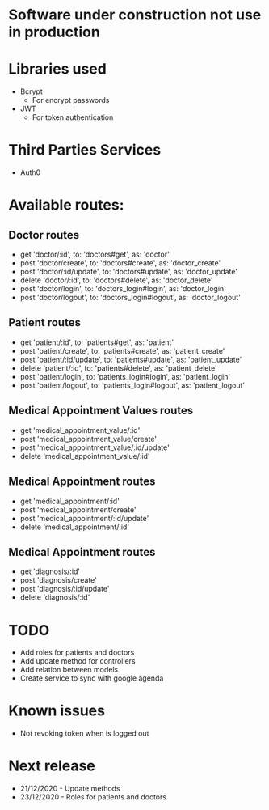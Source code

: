 # Software under construction not use in production

# Libraries used
* Bcrypt
    * For encrypt passwords
* JWT
    * For token authentication
  
# Third Parties Services
* Auth0

# Available routes:

## Doctor routes
* get 'doctor/:id', to: 'doctors#get', as: 'doctor'
* post 'doctor/create', to: 'doctors#create', as: 'doctor_create'
* post 'doctor/:id/update', to: 'doctors#update', as: 'doctor_update'
* delete 'doctor/:id', to: 'doctors#delete', as: 'doctor_delete'
* post 'doctor/login', to: 'doctors_login#login', as: 'doctor_login'
* post 'doctor/logout', to: 'doctors_login#logout', as: 'doctor_logout'

## Patient routes
* get 'patient/:id', to: 'patients#get', as: 'patient'
* post 'patient/create', to: 'patients#create', as: 'patient_create'
* post 'patient/:id/update', to: 'patients#update', as: 'patient_update'
* delete 'patient/:id', to: 'patients#delete', as: 'patient_delete'
* post 'patient/login', to: 'patients_login#login', as: 'patient_login'
* post 'patient/logout', to: 'patients_login#logout', as: 'patient_logout'

## Medical Appointment Values routes
* get 'medical_appointment_value/:id'
* post 'medical_appointment_value/create'
* post 'medical_appointment_value/:id/update'
* delete 'medical_appointment_value/:id'

## Medical Appointment routes
* get 'medical_appointment/:id'
* post 'medical_appointment/create'
* post 'medical_appointment/:id/update'
* delete 'medical_appointment/:id'

## Medical Appointment routes
* get 'diagnosis/:id'
* post 'diagnosis/create'
* post 'diagnosis/:id/update'
* delete 'diagnosis/:id'

# TODO
* Add roles for patients and doctors
* Add update method for controllers
* Add relation between models
* Create service to sync with google agenda

# Known issues
* Not revoking token when is logged out

# Next release
* 21/12/2020 - Update methods
* 23/12/2020 - Roles for patients and doctors